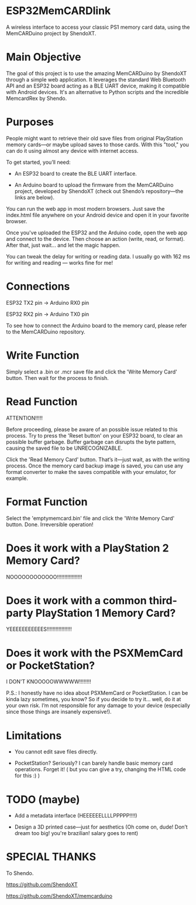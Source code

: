 # ESP32MemCARDlink

A wireless interface to access your classic PS1 memory card data, using the MemCARDuino project by ShendoXT.

# Main Objective

The goal of this project is to use the amazing MemCARDuino by ShendoXT through a simple web application. It leverages the standard Web Bluetooth API and an ESP32 board acting as a BLE UART device, making it compatible with Android devices. It's an alternative to Python scripts and the incredible MemcardRex by Shendo.

# Purposes

People might want to retrieve their old save files from original PlayStation memory cards—or maybe upload saves to those cards. With this "tool," you can do it using almost any device with internet access.

To get started, you’ll need:

- An ESP32 board to create the BLE UART interface.

- An Arduino board to upload the firmware from the MemCARDuino project, developed by ShendoXT (check out Shendo’s repository—the links are below).

You can run the web app in most modern browsers. Just save the index.html file anywhere on your Android device and open it in your favorite browser.

Once you've uploaded the ESP32 and the Arduino code, open the web app and connect to the device. Then choose an action (write, read, or format). After that, just wait... and let the magic happen.


You can tweak the delay for writing or reading data. I usually go with 162 ms for writing and reading — works fine for me!


# Connections

ESP32 TX2 pin → Arduino RX0 pin


ESP32 RX2 pin → Arduino TX0 pin


To see how to connect the Arduino board to the memory card, please refer to the MemCARDuino repository.



# Write Function

Simply select a .bin or .mcr save file and click the 'Write Memory Card' button. Then wait for the process to finish.


# Read Function

ATTENTION!!!!!

Before proceeding, please be aware of an possible issue related to this process. Try to  press the 'Reset button' on your ESP32 board, to clear an possible buffer garbage. Buffer garbage can disrupts the byte pattern, causing the saved file to be UNRECOGNIZABLE. 

Click the 'Read Memory Card' button. That’s it—just wait, as with the writing process. Once the memory card backup image is saved, you can use any format converter to make the saves compatible with your emulator, for example.


# Format Function

Select the 'emptymemcard.bin' file and click the 'Write Memory Card' button. Done. Irreversible operation!


# Does it work with a PlayStation 2 Memory Card?

NOOOOOOOOOOOO!!!!!!!!!!!!!!!!!

# Does it work with a common third-party PlayStation 1 Memory Card?

YEEEEEEEEEEES!!!!!!!!!!!!!!!!!

# Does it work with the PSXMemCard or PocketStation?

I DON'T KNOOOOOWWWWW!!!!!!!!

P.S.: I honestly have no idea about PSXMemCard or PocketStation. I can be kinda lazy sometimes, you know? So if you decide to try it… well, do it at your own risk. I’m not responsible for any damage to your device (especially since those things are insanely expensive!).


# Limitations

- You cannot edit save files directly.

- PocketStation? Seriously? I can barely handle basic memory card operations. Forget it! ( but you can give a try, changing the HTML code for this :)  )


# TODO (maybe)

- Add a metadata interface (HEEEEEELLLLPPPPP!!!!)

- Design a 3D printed case—just for aesthetics (Oh come on, dude! Don’t dream too big! you're brazilian! salary goes to rent)

# SPECIAL THANKS

To Shendo.

https://github.com/ShendoXT

https://github.com/ShendoXT/memcarduino

